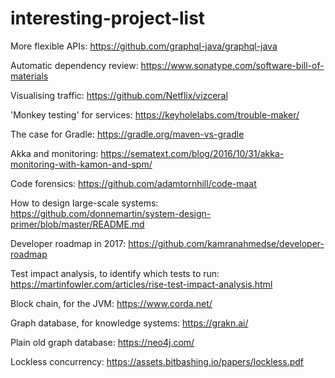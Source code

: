 # interesting-project-list

More flexible APIs:
https://github.com/graphql-java/graphql-java

Automatic dependency review:
https://www.sonatype.com/software-bill-of-materials

Visualising traffic:
https://github.com/Netflix/vizceral

'Monkey testing' for services:
https://keyholelabs.com/trouble-maker/

The case for Gradle:
https://gradle.org/maven-vs-gradle

Akka and monitoring:
https://sematext.com/blog/2016/10/31/akka-monitoring-with-kamon-and-spm/

Code forensics:
https://github.com/adamtornhill/code-maat

How to design large-scale systems: 
https://github.com/donnemartin/system-design-primer/blob/master/README.md

Developer roadmap in 2017:
https://github.com/kamranahmedse/developer-roadmap

Test impact analysis, to identify which tests to run:
https://martinfowler.com/articles/rise-test-impact-analysis.html

Block chain, for the JVM:
https://www.corda.net/

Graph database, for knowledge systems:
https://grakn.ai/

Plain old graph database:
https://neo4j.com/

Lockless concurrency:
https://assets.bitbashing.io/papers/lockless.pdf
